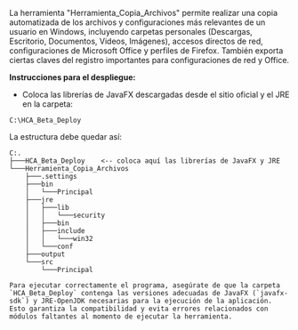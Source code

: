 La herramienta "Herramienta_Copia_Archivos" permite realizar una copia automatizada de los archivos y configuraciones más relevantes de un usuario en Windows, incluyendo carpetas personales (Descargas, Escritorio, Documentos, Videos, Imágenes), 
accesos directos de red, configuraciones de Microsoft Office y perfiles de Firefox. También exporta ciertas claves del registro importantes para configuraciones de red y Office.

**Instrucciones para el despliegue:**

- Coloca las librerías de JavaFX descargadas desde el sitio oficial y el JRE en la carpeta:

```
C:\HCA_Beta_Deploy
```

La estructura debe quedar así:

```
C:.
├───HCA_Beta_Deploy    <-- coloca aquí las librerías de JavaFX y JRE
└───Herramienta_Copia_Archivos
    ├───.settings
    ├───bin
    │   └───Principal
    ├───jre
    │   ├───lib
    │   │   └───security
    │   ├───bin
    │   ├───include
    │   │   └───win32
    │   └───conf
    ├───output
    └───src
        └───Principal

Para ejecutar correctamente el programa, asegúrate de que la carpeta `HCA_Beta_Deploy` contenga las versiones adecuadas de JavaFX (`javafx-sdk`) y JRE-OpenJDK necesarias para la ejecución de la aplicación. 
Esto garantiza la compatibilidad y evita errores relacionados con módulos faltantes al momento de ejecutar la herramienta.

